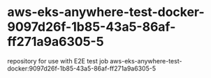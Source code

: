 # aws-eks-anywhere-test-docker-9097d26f-1b85-43a5-86af-ff271a9a6305-5
repository for use with E2E test job aws-eks-anywhere-test-docker:9097d26f-1b85-43a5-86af-ff271a9a6305-5
